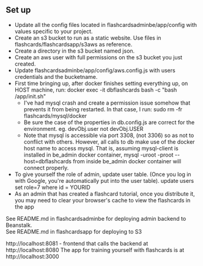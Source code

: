 ## Set up

- Update all the config files located in flashcardsadminbe/app/config with values specific to your project.
- Create an s3 bucket to run as a static website. Use files in flashcards/flashcardsapp/s3aws as reference.
- Create a directory in the s3 bucket named json.
- Create an aws user with full permissions on the s3 bucket you just created.
- Update flashcardsadminbe/app/config/aws.config.js with users credentials and the bucketname.
- First time bringing up, after docker finishes setting everything up, on HOST machine, run: 
    docker exec -it dbflashcards bash -c "bash /app/init.sh"
    * I've had mysql crash and create a permission issue somehow that prevents it from being restarted. In that case, 
    I run: sudo rm -fr flashcards/mysql/docker
    * Be sure the case of the properties in db.config.js are correct for the environment. eg. devObj.user not devObj.USER
    * Note that mysql is accessible via port 3308, (not 3306) so as not to conflict with others. However, all calls to 
    db make use of the docker host name to access mysql. That is, assuming mysql-client is installed in be_admin 
    docker container,  mysql -uroot -proot --host=dbflashcards from inside be_admin docker container will connect 
    properly.  
- To give yourself the role of admin, update user table. (Once you log in with Google, you're automatically put into the user table). update users set role=7 where id = YOURID    
- As an admin that has created a flashcard tutorial, once you distribute it, you may need to clear your browser's cache to 
  view the flashcards in the app
    
See README.md in flashcardsadminbe for deploying admin backend to Beanstalk.    
See README.md in flashcardsapp for deploying to S3

http://localhost:8081 - frontend that calls the backend at http://localhost:8080
The app for training yourself with flashcards is at http://localhost:3000

